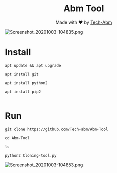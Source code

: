 <h1 align="center">
  Abm Tool
</h1>
</div>
<p align="center">
  Made with ❤️ by <a href="https://github.com/Tech-abm">Tech-Abm</a>

![Screenshot_20201003-104835.png](https://user-images.githubusercontent.com/52023076/94984517-aa961200-0501-11eb-84a9-096e5bb47c93.png)
 
 # Install 
  ```
  apt update && apt upgrade 
  
  apt install git 
  
  apt install python2 
  
  apt install pip2
  
  
  ```
  
  # Run 
  ```
  git clone https://github.com/Tech-abm/Abm-Tool
  
  cd Abm-Tool

ls
  
  python2 Cloning-tool.py
  ```
  ![Screenshot_20201003-104853.png](https://user-images.githubusercontent.com/52023076/94984534-d74a2980-0501-11eb-96de-a2757efe964c.png)

